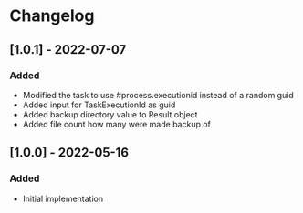 # Changelog

## [1.0.1] - 2022-07-07
### Added
- Modified the task to use #process.executionid instead of a random guid
- Added input for TaskExecutionId as guid
- Added backup directory value to Result object
- Added file count how many were made backup of

## [1.0.0] - 2022-05-16
### Added
- Initial implementation